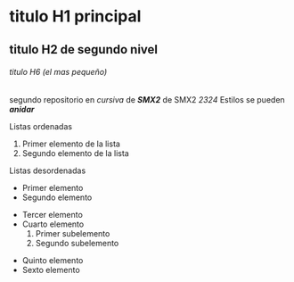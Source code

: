 # titulo H1 principal

## titulo H2 de segundo nivel

###### titulo H6 (el mas pequeño)

segundo repositorio en _cursiva_ de **_SMX2_** de SMX2 *2324*
Estilos se pueden **_anidar_**

Listas ordenadas
1. Primer elemento de la lista
2. Segundo elemento de la lista 

Listas desordenadas

* Primer elemento
* Segundo elemento
- Tercer elemento
- Cuarto elemento   
    1. Primer subelemento
    2. Segundo subelemento
+ Quinto elemento
+ Sexto elemento



